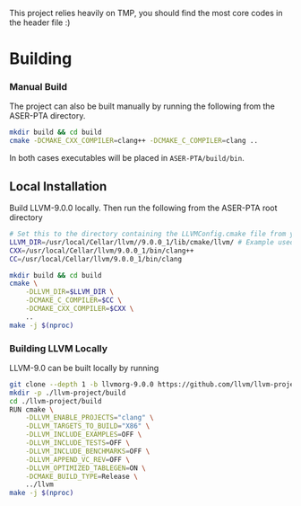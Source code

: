 This project relies heavily on TMP, you should find the most core codes in the header file :)

# Building

### Manual Build
The project can also be built manually by running the following from the ASER-PTA directory.

```bash
mkdir build && cd build
cmake -DCMAKE_CXX_COMPILER=clang++ -DCMAKE_C_COMPILER=clang ..
```

In both cases executables will be placed in `ASER-PTA/build/bin`.


## Local Installation

Build LLVM-9.0.0 locally. Then run the following from the ASER-PTA root directory

```bash
# Set this to the directory containing the LLVMConfig.cmake file from your local LLVM-9.0 install
LLVM_DIR=/usr/local/Cellar/llvm//9.0.0_1/lib/cmake/llvm/ # Example used homebrew to install llvm
CXX=/usr/local/Cellar/llvm/9.0.0_1/bin/clang++
CC=/usr/local/Cellar/llvm/9.0.0_1/bin/clang

mkdir build && cd build
cmake \
    -DLLVM_DIR=$LLVM_DIR \
    -DCMAKE_C_COMPILER=$CC \
    -DCMAKE_CXX_COMPILER=$CXX \
    ..
make -j $(nproc)
```

### Building LLVM Locally

LLVM-9.0 can be built locally by running

```bash
git clone --depth 1 -b llvmorg-9.0.0 https://github.com/llvm/llvm-project.git
mkdir -p ./llvm-project/build
cd ./llvm-project/build
RUN cmake \
    -DLLVM_ENABLE_PROJECTS="clang" \
    -DLLVM_TARGETS_TO_BUILD="X86" \
    -DLLVM_INCLUDE_EXAMPLES=OFF \
    -DLLVM_INCLUDE_TESTS=OFF \
    -DLLVM_INCLUDE_BENCHMARKS=OFF \
    -DLLVM_APPEND_VC_REV=OFF \
    -DLLVM_OPTIMIZED_TABLEGEN=ON \
    -DCMAKE_BUILD_TYPE=Release \
    ../llvm
make -j $(nproc)
```
